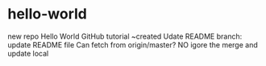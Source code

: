 # hello-world
new repo
Hello World GitHub tutorial
~created Udate README branch: update README file
Can fetch from origin/master? NO
igore the merge and update local 

